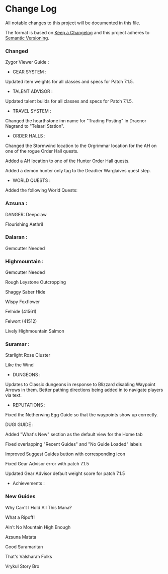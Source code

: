 # Change Log
All notable changes to this project will be documented in this file.

The format is based on [Keep a Changelog](http://keepachangelog.com/) 
and this project adheres to [Semantic Versioning](http://semver.org/).

### Changed

Zygor Viewer Guide :

- GEAR SYSTEM :

Updated item weights for all classes and specs for Patch 7.1.5.

- TALENT ADVISOR :

Updated talent builds for all classes and specs for Patch 7.1.5.

- TRAVEL SYSTEM :

Changed the hearthstone inn name for "Trading Posting" in Draenor Nagrand to "Telaari Station".

- ORDER HALLS :

Changed the Stormwind location to the Orgrimmar location for the AH on one of the rogue Order Hall quests.

Added a AH location to one of the Hunter Order Hall quests.

Added a demon hunter only tag to the Deadlier Warglaives quest step.

- WORLD QUESTS : 

Added the following World Quests:

### Azsuna :

DANGER: Deepclaw

Flourishing Aethril

### Dalaran :

Gemcutter Needed

### Highmountain :

Gemcutter Needed

Rough Leystone Outcropping

Shaggy Saber Hide

Wispy Foxflower

Felhide (41561)

Felwort (41512)

Lively Highmountain Salmon

### Suramar :

Starlight Rose Cluster

Like the Wind

- DUNGEONS : 

Updates to Classic dungeons in response to Blizzard disabling Waypoint Arrows in them. Better pathing directions being added in to navigate players via text.

- REPUTATIONS : 

Fixed the Netherwing Egg Guide so that the waypoints show up correctly.

DUGI GUIDE : 

Added "What's New" section as the default view for the Home tab

Fixed overlapping "Recent Guides" and "No Guide Loaded" labels

Improved Suggest Guides button with corresponding icon

Fixed Gear Advisor error with patch 7.1.5

Updated Gear Advisor default weight score for patch 7.1.5  

- Achievements : 

### New Guides
Why Can't I Hold All This Mana?

What a Ripoff!

Ain't No Mountain High Enough

Azsuna Matata

Good Suramaritan

That's Valsharah Folks

Vrykul Story Bro